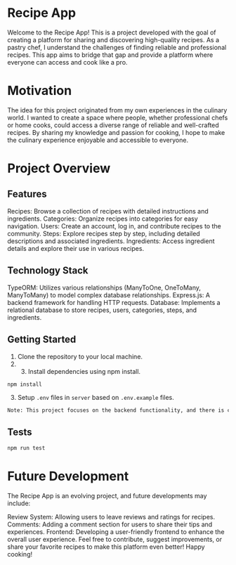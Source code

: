 # Recipe App

Welcome to the Recipe App! This is a project developed with the goal of creating a platform for sharing and discovering high-quality recipes. As a pastry chef, I understand the challenges of finding reliable and professional recipes. This app aims to bridge that gap and provide a platform where everyone can access and cook like a pro.

# Motivation

The idea for this project originated from my own experiences in the culinary world. I wanted to create a space where people, whether professional chefs or home cooks, could access a diverse range of reliable and well-crafted recipes. By sharing my knowledge and passion for cooking, I hope to make the culinary experience enjoyable and accessible to everyone.

# Project Overview

## Features

Recipes: Browse a collection of recipes with detailed instructions and ingredients.
Categories: Organize recipes into categories for easy navigation.
Users: Create an account, log in, and contribute recipes to the community.
Steps: Explore recipes step by step, including detailed descriptions and associated ingredients.
Ingredients: Access ingredient details and explore their use in various recipes.

## Technology Stack

TypeORM: Utilizes various relationships (ManyToOne, OneToMany, ManyToMany) to model complex database relationships.
Express.js: A backend framework for handling HTTP requests.
Database: Implements a relational database to store recipes, users, categories, steps, and ingredients.

## Getting Started

1. Clone the repository to your local machine.
2. 3. Install dependencies using npm install.

`npm install`

3. Setup `.env` files in `server` based on `.env.example` files.

```bash
Note: This project focuses on the backend functionality, and there is currently no frontend. The backend provides a robust foundation, and frontend development may be considered in the future.
```

## Tests

```bash
npm run test
```

# Future Development

The Recipe App is an evolving project, and future developments may include:

Review System: Allowing users to leave reviews and ratings for recipes.
Comments: Adding a comment section for users to share their tips and experiences.
Frontend: Developing a user-friendly frontend to enhance the overall user experience.
Feel free to contribute, suggest improvements, or share your favorite recipes to make this platform even better! Happy cooking!
